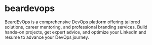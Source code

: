 # beardevops
BeardEvOps is a comprehensive DevOps platform offering tailored solutions, career mentoring, and professional branding services. Build hands-on projects, get expert advice, and optimize your LinkedIn and resume to advance your DevOps journey.
